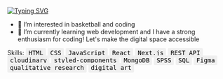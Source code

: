 [![Typing SVG](https://readme-typing-svg.demolab.com?font=Fira+Code&pause=1000&random=false&width=435&lines=My+name+is+Andreas&color=%23FF0000)](https://git.io/typing-svg)
- 👀 I’m interested in basketball and coding
- 🌱 I’m currently learning web development
and I have a strong enthusiasm for coding! Let's make the digital space accessible

Skills: <kbd style="background-color: #f0f0f0; color: black; padding: 3px 6px; border-radius: 3px;">HTML</kbd> <kbd style="background-color: #f0f0f0; color: black; padding: 3px 6px; border-radius: 3px;">CSS</kbd> <kbd style="background-color: #f0f0f0; color: black; padding: 3px 6px; border-radius: 3px;">JavaScript</kbd> <kbd style="background-color: #f0f0f0; color: black; padding: 3px 6px; border-radius: 3px;">React</kbd> <kbd style="background-color: #f0f0f0; color: black; padding: 3px 6px; border-radius: 3px;">Next.js</kbd> <kbd style="background-color: #f0f0f0; color: black; padding: 3px 6px; border-radius: 3px;">REST API</kbd> <kbd style="background-color: #f0f0f0; color: black; padding: 3px 6px; border-radius: 3px;">cloudinary</kbd> <kbd style="background-color: #f0f0f0; color: black; padding: 3px 6px; border-radius: 3px;">styled-components</kbd> <kbd style="background-color: #f0f0f0; color: black; padding: 3px 6px; border-radius: 3px;">MongoDB</kbd> <kbd style="background-color: #f0f0f0; color: black; padding: 3px 6px; border-radius: 3px;">SPSS</kbd> <kbd style="background-color: #f0f0f0; color: black; padding: 3px 6px; border-radius: 3px;">SQL</kbd> <kbd style="background-color: #f0f0f0; color: black; padding: 3px 6px; border-radius: 3px;">Figma</kbd> <kbd style="background-color: #f0f0f0; color: black; padding: 3px 6px; border-radius: 3px;">qualitative research</kbd> <kbd style="background-color: #f0f0f0; color: black; padding: 3px 6px; border-radius: 3px;">digital art</kbd>




<!---
Andreas-Gottwald/Andreas-Gottwald is a ✨ special ✨ repository because its `README.md` (this file) appears on your GitHub profile.
You can click the Preview link to take a look at your changes.
--->
